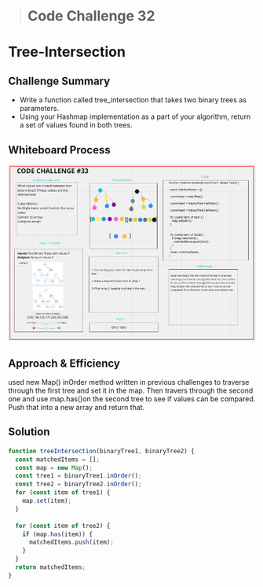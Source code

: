 > # Code Challenge 32

# Tree-Intersection

## Challenge Summary

- Write a function called tree_intersection that takes two binary trees as parameters.
- Using your Hashmap implementation as a part of your algorithm, return a set of values found in both trees.

## Whiteboard Process

![Whiteboard 32](../Images/cc.32.png)

## Approach & Efficiency

used new Map() inOrder method written in previous challenges to traverse through the first tree and set it in the map. Then travers through the second one and use map.has()on the second tree to see if values can be compared. Push that into a new array and return that.

## Solution

```javascript
function treeIntersection(binaryTree1, binaryTree2) {
  const matchedItems = [];
  const map = new Map();
  const tree1 = binaryTree1.inOrder();
  const tree2 = binaryTree2.inOrder();
  for (const item of tree1) {
    map.set(item);
  }

  for (const item of tree2) {
    if (map.has(item)) {
      matchedItems.push(item);
    }
  }
  return matchedItems;
}
```

